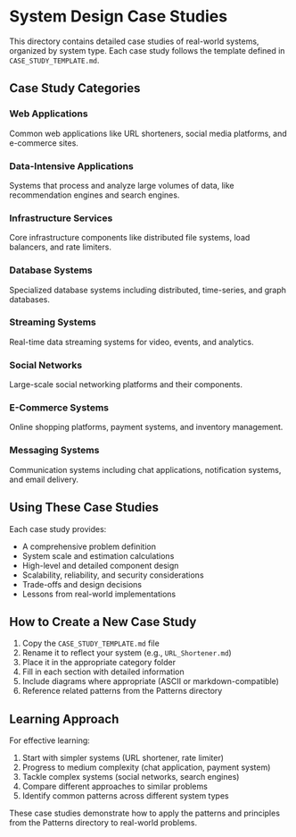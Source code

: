 # System Design Case Studies

This directory contains detailed case studies of real-world systems, organized by system type. Each case study follows the template defined in `CASE_STUDY_TEMPLATE.md`.

## Case Study Categories

### Web Applications
Common web applications like URL shorteners, social media platforms, and e-commerce sites.

### Data-Intensive Applications
Systems that process and analyze large volumes of data, like recommendation engines and search engines.

### Infrastructure Services
Core infrastructure components like distributed file systems, load balancers, and rate limiters.

### Database Systems
Specialized database systems including distributed, time-series, and graph databases.

### Streaming Systems
Real-time data streaming systems for video, events, and analytics.

### Social Networks
Large-scale social networking platforms and their components.

### E-Commerce Systems
Online shopping platforms, payment systems, and inventory management.

### Messaging Systems
Communication systems including chat applications, notification systems, and email delivery.

## Using These Case Studies

Each case study provides:
- A comprehensive problem definition
- System scale and estimation calculations
- High-level and detailed component design
- Scalability, reliability, and security considerations
- Trade-offs and design decisions
- Lessons from real-world implementations

## How to Create a New Case Study

1. Copy the `CASE_STUDY_TEMPLATE.md` file
2. Rename it to reflect your system (e.g., `URL_Shortener.md`)
3. Place it in the appropriate category folder
4. Fill in each section with detailed information
5. Include diagrams where appropriate (ASCII or markdown-compatible)
6. Reference related patterns from the Patterns directory

## Learning Approach

For effective learning:
1. Start with simpler systems (URL shortener, rate limiter)
2. Progress to medium complexity (chat application, payment system)
3. Tackle complex systems (social networks, search engines)
4. Compare different approaches to similar problems
5. Identify common patterns across different system types

These case studies demonstrate how to apply the patterns and principles from the Patterns directory to real-world problems. 